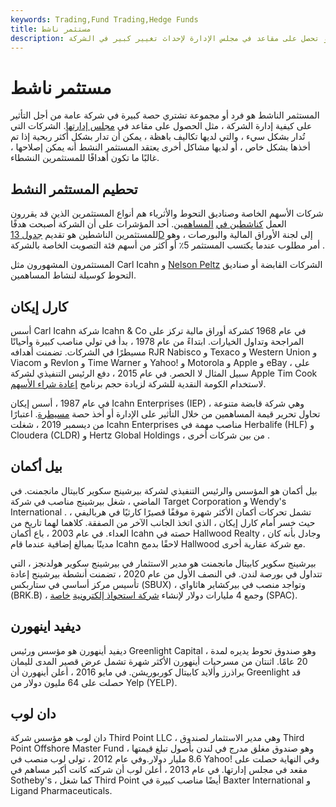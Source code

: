 ```yaml
---
keywords: Trading,Fund Trading,Hedge Funds
title: مستثمر ناشط
description: المستثمر النشط هو فرد أو مجموعة تستثمر في شركة و / أو تحصل على مقاعد في مجلس الإدارة لإحداث تغيير كبير في الشركة.
---
```


# مستثمر ناشط
المستثمر الناشط هو فرد أو مجموعة تشتري حصة كبيرة في شركة عامة من أجل التأثير على كيفية إدارة الشركة ، مثل الحصول على مقاعد في [مجلس إدارتها](/boardofdirectors). الشركات التي تُدار بشكل سيء ، والتي لديها تكاليف باهظة ، يمكن أن تدار بشكل أكثر ربحية إذا تم أخذها بشكل خاص ، أو لديها مشاكل أخرى يعتقد المستثمر النشط أنه يمكن إصلاحها ، غالبًا ما تكون أهدافًا للمستثمرين النشطاء.

## تحطيم المستثمر النشط

شركات الأسهم الخاصة وصناديق التحوط والأثرياء هم أنواع المستثمرين الذين قد يقررون العمل [كناشطين في](/shareholderactivist) [المساهمين](/shareholderactivist). أحد المؤشرات على أن الشركة أصبحت هدفًا للمستثمرين الناشطين هو تقديم [جدول 13D](/schedule13d) إلى لجنة الأوراق المالية والبورصات ، وهو أمر مطلوب عندما يكتسب المستثمر 5٪ أو أكثر من أسهم فئة التصويت الخاصة بالشركة .

المستثمرون المشهورون مثل Carl Icahn و [Nelson Peltz](/nelson-peltz) الشركات القابضة أو صناديق التحوط كوسيلة لنشاط المساهمين.

## كارل إيكان

أسس Carl Icahn شركة Icahn & Co في عام 1968 كشركة أوراق مالية تركز على المراجحة وتداول الخيارات. ابتداءً من عام 1978 ، بدأ في تولي مناصب كبيرة وأحيانًا مسيطرًا في الشركات. تضمنت أهدافه RJR Nabisco و Texaco و Western Union و Viacom و Revlon و Time Warner و Yahoo! و Motorola و Apple و eBay ، على سبيل المثال لا الحصر. في عام 2015 ، دفع الرئيس التنفيذي لشركة Apple Tim Cook لاستخدام الكومة النقدية للشركة لزيادة حجم برنامج [إعادة شراء الأسهم](/buyback).

في عام 1987 ، أسس إيكان Icahn Enterprises (IEP) ، وهي شركة قابضة متنوعة تحاول تحرير قيمة المساهمين من خلال التأثير على الإدارة أو أخذ حصة [مسيطرة](/controllinginterest). اعتبارًا من ديسمبر 2019 ، شغلت Icahn Enterprises مناصب مهمة في Herbalife (HLF) و Cloudera (CLDR) و Hertz Global Holdings ، من بين شركات أخرى .

## بيل أكمان

بيل أكمان هو المؤسس والرئيس التنفيذي لشركة بيرشينج سكوير كابيتال مانجمنت. في الماضي ، شغل بيرشينج مناصب في شركة Target Corporation و Wendy's International . تشمل تحركات أكمان الأكثر شهرة موقفًا قصيرًا كارثيًا في هرباليفي ، حيث خسر أمام كارل إيكان ، الذي اتخذ الجانب الآخر من الصفقة. كلاهما لهما تاريخ من العداء. في عام 2003 ، باع أكمان Icahn حصته في Hallwood Realty ، وجادل بأنه كان مدينًا بمبالغ إضافية عندما قام Icahn لاحقًا بدمج Hallwood مع شركة عقارية أخرى.

بيرشينج سكوير كابيتال مانجمنت هو مدير الاستثمار في بيرشينج سكوير هولدنجز ، التي تتداول في بورصة لندن. في النصف الأول من عام 2020 ، تضمنت أنشطة بيرشينج إعادة تأسيس مركز أساسي في ستاربكس (SBUX) ، وتواجد منصب في بيركشاير هاثاواي (BRK.B) ، وجمع 4 مليارات دولار لإنشاء [شركة استحواذ إلكترونية](/spac) [خاصة](/spac) (SPAC).

## ديفيد اينهورن

ديفيد أينهورن هو مؤسس ورئيس Greenlight Capital ، وهو صندوق تحوط يديره لمدة 20 عامًا. اثنتان من مسرحيات أينهورن الأكثر شهرة تشمل عرض قصير المدى لليمان براذرز وألايد كابيتال كوربوريشن. في مايو 2016 ، أعلن أينهورن أن Greenlight قد حصلت على 64 مليون دولار من Yelp (YELP).

## دان لوب

دان لوب هو مؤسس شركة Third Point LLC ، وهي مدير الاستثمار لصندوق Third Point Offshore Master Fund ، وهو صندوق مغلق مدرج في لندن بأصول تبلغ قيمتها 8.6 مليار دولار.وفي عام 2012 ، تولى لوب منصب في Yahoo! وفي النهاية حصلت على مقعد في مجلس إدارتها. في عام 2013 ، أعلن لوب أن شركته كانت أكبر مساهم في Sotheby's ، كما شغل Third Point أيضًا مناصب كبيرة في Baxter International و Ligand Pharmaceuticals.


